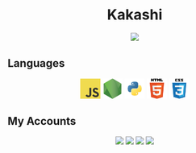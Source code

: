 <h1 align="center">Kakashi</h1>
<div align="center">
    <a href="https://discord.com/users/637535060811186186" title="Discord Account"><img src="https://lanyard-profile-readme.vercel.app/api/637535060811186186"></a>
</div>

## Languages

<div align="center">
<code><img height="40" src="https://raw.githubusercontent.com/github/explore/80688e429a7d4ef2fca1e82350fe8e3517d3494d/topics/javascript/javascript.png"></code>
<code><img height="40" src="https://raw.githubusercontent.com/github/explore/80688e429a7d4ef2fca1e82350fe8e3517d3494d/topics/nodejs/nodejs.png"></code>
<code><img height="40" src="https://raw.githubusercontent.com/github/explore/80688e429a7d4ef2fca1e82350fe8e3517d3494d/topics/python/python.png"></code>
<code><img height="40" src="https://raw.githubusercontent.com/github/explore/80688e429a7d4ef2fca1e82350fe8e3517d3494d/topics/html/html.png"></code>
<code><img height="40" src="https://raw.githubusercontent.com/github/explore/80688e429a7d4ef2fca1e82350fe8e3517d3494d/topics/css/css.png"></code>
</div>

## My Accounts

<p align="center">
  <a href="https://discord.gg/kio" target"blank_">
  <img src="https://img.shields.io/badge/1984%20-111111.svg?&style=for-the-badge&logo=discord&logoColor=white"></a>
  <a href="https://github.com/kakashixyz" target"blank_"><img src="https://img.shields.io/badge/GitHub%20-111111.svg?&style=for-the-badge&logo=github&logoColor=white"></a>
  <a href="https://instagram.com/kakashuxyz" target"blank_"><img src="https://img.shields.io/badge/instagram%20-111111.svg?&style=for-the-badge&logo=instagram&logoColor=white"></a>
  <a href="mailto:kakashiwdev@gmail.com" target"blank_">
  <img src="https://img.shields.io/badge/kakashiwdev@gmail.com%20-111111.svg?&style=for-the-badge&logo=gmail&logoColor=white"></a>  
  


